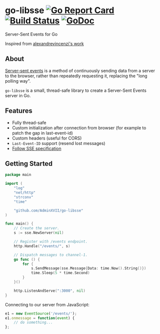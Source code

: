 # go-libsse [![Go Report Card](https://goreportcard.com/badge/github.com/AdminXVII/go-libsse)](https://goreportcard.com/report/github.com/AdminXVII/go-libsse)[![Build Status](https://travis-ci.org/AdminXVII/go-libsse.svg?branch=master)](https://travis-ci.org/AdminXVII/go-libsse) [![GoDoc](https://godoc.org/github.com/AdminXVII/go-libsse?status.svg)](http://godoc.org/github.com/AdminXVII/go-libsse)

Server-Sent Events for Go

Inspired from [alexandrevincenzi's work](https://github.com/alexandrevicenzi/go-sse)

## About

[Server-sent events](http://www.html5rocks.com/en/tutorials/eventsource/basics/) is a method of continuously sending data from a server to the browser, rather than repeatedly requesting it, replacing the "long polling way".

`go-libsse` is a small, thread-safe library to create a Server-Sent Events server in Go.

## Features

- Fully thread-safe
- Custom initialization after connection from browser (for example to patch the gap in last-event-id)
- Custom headers (useful for CORS)
- `Last-Event-ID` support (resend lost messages)
- [Follow SSE specification](https://html.spec.whatwg.org/multipage/comms.html#server-sent-events)

## Getting Started

```go
package main

import (
    "log"
    "net/http"
    "strconv"
    "time"

    "github.com/AdminXVII/go-libsse"
)

func main() {
    // Create the server.
    s := sse.NewServer(nil)

    // Register with /events endpoint.
    http.Handle("/events/", s)

    // Dispatch messages to channel-1.
    go func () {
        for {
            s.SendMessage(sse.Message{Data: time.Now().String()})
            time.Sleep(5 * time.Second)
        }
    }()

    http.ListenAndServe(":3000", nil)
}
```

Connecting to our server from JavaScript:

```js
e1 = new EventSource('/events/');
e1.onmessage = function(event) {
    // do something...
};
```
